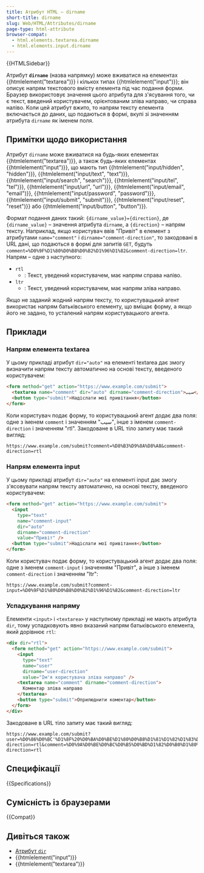 ```yaml
---
title: Атрибут HTML – dirname
short-title: dirname
slug: Web/HTML/Attributes/dirname
page-type: html-attribute
browser-compat:
  - html.elements.textarea.dirname
  - html.elements.input.dirname
---
```


{{HTMLSidebar}}

Атрибут **`dirname`** (назва напрямку) може вживатися на елементах {{htmlelement("textarea")}} і кількох типах {{htmlelement("input")}}; він описує напрям текстового вмісту елемента під час подання форми.
Браузер використовує значення цього атрибута для з'ясування того, чи є текст, введений користувачем, орієнтованим зліва направо, чи справа наліво.
Коли цей атрибут вжито, то напрям тексту елемента включається до даних, що подаються в формі, вкупі зі значенням атрибута `dirname` як іменем поля.

## Примітки щодо використання

Атрибут `dirname` може вживатися на будь-яких елементах {{htmlelement("textarea")}}, а також будь-яких елементах {{htmlelement("input")}}, що мають тип {{htmlelement("input/hidden", "hidden")}}, {{htmlelement("input/text", "text")}}, {{htmlelement("input/search", "search")}}, {{htmlelement("input/tel", "tel")}}, {{htmlelement("input/url", "url")}}, {{htmlelement("input/email", "email")}}, {{htmlelement("input/password", "password")}}, {{htmlelement("input/submit", "submit")}}, {{htmlelement("input/reset", "reset")}} або {{htmlelement("input/button", "button")}}.

Формат подання даних такий: `{dirname_value}={direction}`, де `{dirname_value}` – значення атрибута `dirname`, а `{direction}` – напрям тексту.
Наприклад, якщо користувач ввів "Привіт" в елемент з атрибутами `name="comment"` і `dirname="comment-direction"`, то закодовані в URL дані, що подаються в формі для запитів `GET`, будуть `comment=%D0%9F%D1%80%D0%B8%D0%B2%D1%96%D1%82&comment-direction=ltr`.
Напрям – одне з наступного:

- `rtl`
  - : Текст, уведений користувачем, має напрям справа наліво.
- `ltr`
  - : Текст, уведений користувачем, має напрям зліва направо.

Якщо не заданий жодний напрям тексту, то користувацький агент використає напрям батьківського елементу, що вміщає форму, а якщо його не задано, то усталений напрям користувацького агента.

## Приклади

### Напрям елемента textarea

У цьому прикладі атрибут `dir="auto"` на елементі textarea дає змогу визначити напрям тексту автоматично на основі тексту, введеного користувачем:

```html
<form method="get" action="https://www.example.com/submit">
  <textarea name="comment" dir="auto" dirname="comment-direction">سيب</textarea>
  <button type="submit">Надіслати мої привітання</button>
</form>
```

Коли користувач подає форму, то користувацький агент додає два поля: одне з іменем `comment` і значенням "سيب", інше з іменем `comment-direction` і значенням "rtl".
Закодоване в URL тіло запиту має такий вигляд:

```url
https://www.example.com/submit?comment=%D8%B3%D9%8A%D8%A8&comment-direction=rtl
```

### Напрям елемента input

У цьому прикладі атрибут `dir="auto"` на елементі input дає змогу з'ясовувати напрям тексту автоматично, на основі тексту, введеного користувачем:

```html
<form method="get" action="https://www.example.com/submit">
  <input
    type="text"
    name="comment-input"
    dir="auto"
    dirname="comment-direction"
    value="Привіт" />
  <button type="submit">Надіслати мої привітання</button>
</form>
```

Коли користувач подає форму, то користувацький агент додає два поля: одне з іменем `comment-input` і значенням "Привіт", а інше з іменем `comment-direction` і значенням "ltr":

```url
https://www.example.com/submit?comment-input=%D0%9F%D1%80%D0%B8%D0%B2%D1%96%D1%82&comment-direction=ltr
```

### Успадкування напряму

Елементи `<input>` і `<textarea>` у наступному прикладі не мають атрибута `dir`, тому успадковують явно вказаний напрям батьківського елемента, який дорівнює `rtl`:

```html
<div dir="rtl">
  <form method="get" action="https://www.example.com/submit">
    <input
      type="text"
      name="user"
      dirname="user-direction"
      value="Ім'я користувача зліва направо" />
    <textarea name="comment" dirname="comment-direction">
      Коментар зліва направо
    </textarea>
    <button type="submit">Оприлюднити коментар</button>
  </form>
</div>
```

Закодоване в URL тіло запиту має такий вигляд:

```url
https://www.example.com/submit?user=%D0%86%D0%BC'%D1%8F%20%D0%BA%D0%BE%D1%80%D0%B8%D1%81%D1%82%D1%83%D0%B2%D0%B0%D1%87%D0%B0%20%D0%B7%D0%BB%D1%96%D0%B2%D0%B0%20%D0%BD%D0%B0%D0%BF%D1%80%D0%B0%D0%B2%D0%BE&user-direction=rtl&comment=%D0%9A%D0%BE%D0%BC%D0%B5%D0%BD%D1%82%D0%B0%D1%80%20%D0%B7%D0%BB%D1%96%D0%B2%D0%B0%20%D0%BD%D0%B0%D0%BF%D1%80%D0%B0%D0%B2%D0%BE&comment-direction=rtl
```

## Специфікації

{{Specifications}}

## Сумісність із браузерами

{{Compat}}

## Дивіться також

- [Атрибут `dir`](/uk/docs/Web/HTML/Global_attributes/dir)
- {{htmlelement("input")}}
- {{htmlelement("textarea")}}
